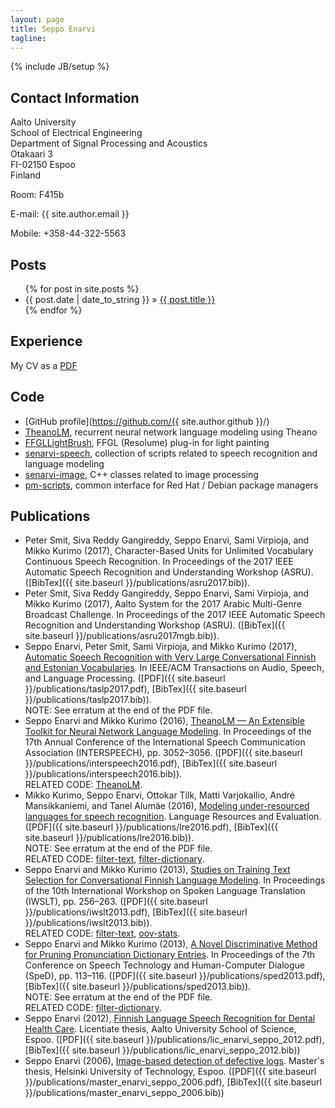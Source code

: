 ```yaml
---
layout: page
title: Seppo Enarvi
tagline:
---
```

{% include JB/setup %}

## Contact Information

Aalto University  
School of Electrical Engineering  
Department of Signal Processing and Acoustics  
Otakaari 3  
FI-02150 Espoo  
Finland

Room: F415b

E-mail: {{ site.author.email }}

Mobile: +358-44-322-5563

## Posts

<ul class="posts">
  {% for post in site.posts %}
    <li><span>{{ post.date | date_to_string }}</span> &raquo; <a href="{{ BASE_PATH }}{{ post.url }}">{{ post.title }}</a></li>
  {% endfor %}
</ul>

## Experience

My CV as a <a href="cv.pdf">PDF</a>

## Code

* [GitHub profile](https://github.com/{{ site.author.github }}/)
* [TheanoLM](https://github.com/senarvi/theanolm), recurrent neural network language modeling using Theano
* [FFGLLightBrush](https://github.com/senarvi/senarvi-freeframe/tree/master/FFGLLightBrush), FFGL (Resolume) plug-in for light painting
* [senarvi-speech](https://github.com/senarvi/senarvi-speech), collection of scripts related to speech recognition and language modeling
* [senarvi-image](https://github.com/senarvi/senarvi-image), C++ classes related to image processing
* [pm-scripts](https://github.com/senarvi/senarvi-unix/tree/master/pm-scripts), common interface for Red Hat / Debian package managers

## Publications

* Peter Smit, Siva Reddy Gangireddy, Seppo Enarvi, Sami Virpioja, and Mikko Kurimo (2017),
  Character-Based Units for Unlimited Vocabulary Continuous Speech Recognition.
  In Proceedings of the 2017 IEEE Automatic Speech Recognition and Understanding Workshop (ASRU).
  ([BibTex]({{ site.baseurl }}/publications/asru2017.bib)).
* Peter Smit, Siva Reddy Gangireddy, Seppo Enarvi, Sami Virpioja, and Mikko Kurimo (2017),
  Aalto System for the 2017 Arabic Multi-Genre Broadcast Challenge.
  In Proceedings of the 2017 IEEE Automatic Speech Recognition and Understanding Workshop (ASRU).
  ([BibTex]({{ site.baseurl }}/publications/asru2017mgb.bib)).
* Seppo Enarvi, Peter Smit, Sami Virpioja, and Mikko Kurimo (2017),
  [Automatic Speech Recognition with Very Large Conversational Finnish and Estonian Vocabularies](http://dx.doi.org/10.1109/TASLP.2017.2743344).
  In IEEE/ACM Transactions on Audio, Speech, and Language Processing.
  ([PDF]({{ site.baseurl }}/publications/taslp2017.pdf),
  [BibTex]({{ site.baseurl }}/publications/taslp2017.bib)).  
  NOTE: See erratum at the end of the PDF file.
* Seppo Enarvi and Mikko Kurimo (2016),
  [TheanoLM — An Extensible Toolkit for Neural Network Language Modeling](http://www.isca-speech.org/archive/Interspeech_2016/abstracts/0618.html).
  In Proceedings of the 17th Annual Conference of the International Speech Communication Association (INTERSPEECH), pp. 3052–3056.
  ([PDF]({{ site.baseurl }}/publications/interspeech2016.pdf),
  [BibTex]({{ site.baseurl }}/publications/interspeech2016.bib)).  
  RELATED CODE: [TheanoLM](https://github.com/senarvi/theanolm).
* Mikko Kurimo, Seppo Enarvi, Ottokar Tilk, Matti Varjokallio, André
  Mansikkaniemi, and Tanel Alumäe (2016),
  [Modeling under-resourced languages for speech recognition](http://dx.doi.org/10.1007/s10579-016-9336-9).
  Language Resources and Evaluation.
  ([PDF]({{ site.baseurl }}/publications/lre2016.pdf),
  [BibTex]({{ site.baseurl }}/publications/lre2016.bib)).  
  NOTE: See erratum at the end of the PDF file.  
  RELATED CODE: [filter-text](https://github.com/senarvi/senarvi-speech/tree/master/filter-text),
  [filter-dictionary](https://github.com/senarvi/senarvi-speech/tree/master/filter-dictionary).
* Seppo Enarvi and Mikko Kurimo (2013),
  [Studies on Training Text Selection for Conversational Finnish Language Modeling](http://workshop2013.iwslt.org/downloads/Studies_on_Training_Text_Selection_for_Conversational_Finnish_Language_Modeling.pdf).
  In Proceedings of the 10th International Workshop on Spoken Language Translation (IWSLT), pp. 256–263.
  ([PDF]({{ site.baseurl }}/publications/iwslt2013.pdf),
  [BibTex]({{ site.baseurl }}/publications/iwslt2013.bib)).  
  RELATED CODE: [filter-text](https://github.com/senarvi/senarvi-speech/tree/master/filter-text),
  [oov-stats](https://github.com/senarvi/senarvi-speech/tree/master/oov-stats).
* Seppo Enarvi and Mikko Kurimo (2013),
  [A Novel Discriminative Method for Pruning Pronunciation Dictionary Entries](http://dx.doi.org/10.1109/SpeD.2013.6682659).
  In Proceedings of the 7th Conference on Speech Technology and Human-Computer Dialogue (SpeD), pp. 113–116.
  ([PDF]({{ site.baseurl }}/publications/sped2013.pdf),
  [BibTex]({{ site.baseurl }}/publications/sped2013.bib)).  
  NOTE: See erratum at the end of the PDF file.  
  RELATED CODE: [filter-dictionary](https://github.com/senarvi/senarvi-speech/tree/master/filter-dictionary).
* Seppo Enarvi (2012),
  [Finnish Language Speech Recognition for Dental Health Care](http://urn.fi/URN:NBN:fi:aalto-201210203324).
  Licentiate thesis, Aalto University School of Science, Espoo.
  ([PDF]({{ site.baseurl }}/publications/lic_enarvi_seppo_2012.pdf),
  [BibTex]({{ site.baseurl }}/publications/lic_enarvi_seppo_2012.bib))
* Seppo Enarvi (2006),
  [Image-based detection of defective logs](http://urn.fi/URN:NBN:fi:aalto-201304271936).
  Master's thesis, Helsinki University of Technology, Espoo.
  ([PDF]({{ site.baseurl }}/publications/master_enarvi_seppo_2006.pdf),
  [BibTex]({{ site.baseurl }}/publications/master_enarvi_seppo_2006.bib))
